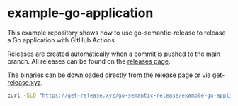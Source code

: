 # example-go-application

This example repository shows how to use go-semantic-release to release a Go application with GitHub Actions.

Releases are created automatically when a commit is pushed to the main branch. All releases can be found on the [releases page](https://github.com/go-semantic-release/example-go-application/releases).

The binaries can be downloaded directly from the release page or via [get-release.xyz](https://get-release.xyz).
```bash
curl -SLO "https://get-release.xyz/go-semantic-release/example-go-application/$(go env GOOS)/$(go env GOARCH)"
```
